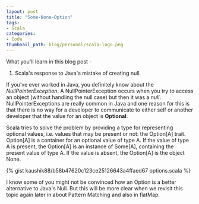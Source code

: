 ```yaml
---
layout: post
title: "Some-None-Option"
tags:
- Scala
categories:
- Code
thumbnail_path: blog/personal/scala-logo.png
---
```


What you'll learn in this blog post - 

1. Scala's response to Java's mistake of creating null.

If you've ever worked in Java, you definitely know about the *NullPointerException*. A NullPointerException occurs when you try to access an object (without handling the null case) but then it was a *null*. NullPointerExceptions are really common in Java and one reason for this is that there is no way for a developer to communicate to either self or another developer that the value for an object is **Optional**.

Scala tries to solve the problem by providing a type for representing optional values, i.e. values that may be present or not: the Option[A] trait. Option[A] is a container for an optional value of type A. If the value of type A is present, the Option[A] is an instance of Some[A], containing the present value of type A. If the value is absent, the Option[A] is the object None.

{% gist kaushik88/b58b47620c123ce25126643a4ffaed67 options.scala %}

I know some of you might not be convinced how an Option is a better alternative to Java's Null. But this will be more clear when we revisit this topic again later in about Pattern Matching and also in flatMap.
